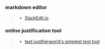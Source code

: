 ### markdown editor

> - [SlackEdit.io](https://stackedit.io)

### online justification tool

> - [text justifierworld's simplest text tool](https://onlinetexttools.com/justify-text)
